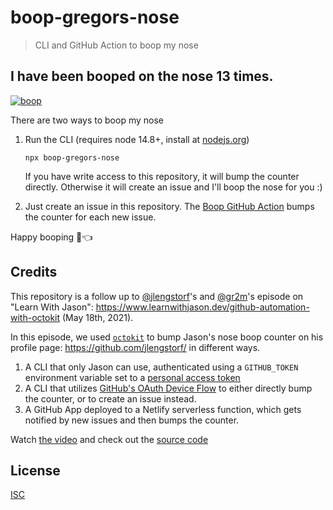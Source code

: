 # boop-gregors-nose

> CLI and GitHub Action to boop my nose

## I have been booped on the nose <!-- boop-counter -->13<!-- /boop-counter --> times.

[![boop](https://media.giphy.com/media/SYLvjCEtBClsS2QePl/giphy.gif)](https://giphy.com/gifs/boop-snoot-the-SYLvjCEtBClsS2QePl/media)

There are two ways to boop my nose

1. Run the CLI (requires node 14.8+, install at [nodejs.org](https://nodejs.org/))

   ```
   npx boop-gregors-nose
   ```

   If you have write access to this repository, it will bump the counter directly. Otherwise it will create an issue and I'll boop the nose for you :)

2. Just create an issue in this repository. The [Boop GitHub Action](.github/workflows/boop.yml) bumps the counter for each new issue.

Happy booping 🐶👈

## Credits

This repository is a follow up to [@jlengstorf](https://github.com/jlengstorf)'s and [@gr2m](https://github.com/gr2m)'s episode on "Learn With Jason": https://www.learnwithjason.dev/github-automation-with-octokit (May 18th, 2021).

In this episode, we used [`octokit`](https://github.com/octokit/octokit.js/) to bump Jason's nose boop counter on his profile page: https://github.com/jlengstorf/ in different ways.

1. A CLI that only Jason can use, authenticated using a `GITHUB_TOKEN` environment variable set to a [personal access token](https://docs.github.com/en/github/authenticating-to-github/keeping-your-account-and-data-secure/creating-a-personal-access-token)
2. A CLI that utilizes [GitHub's OAuth Device Flow](https://docs.github.com/en/developers/apps/building-oauth-apps/authorizing-oauth-apps) to either directly bump the counter, or to create an issue instead.
3. A GitHub App deployed to a Netlify serverless function, which gets notified by new issues and then bumps the counter.

Watch [the video](https://www.learnwithjason.dev/github-automation-with-octokit) and check out the [source code](https://github.com/learnwithjason/boop-jasons-nose)

## License

[ISC](LICENSE)

